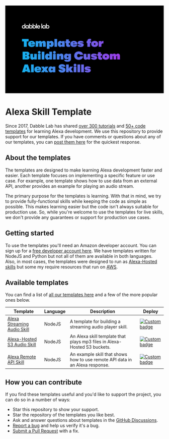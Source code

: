 ![Cover Image](./assets/cover.png)

# Alexa Skill Template

Since 2017, Dabble Lab has shared [over 300 tutorials](https://youtube.com/dabblelab) and [50+ code templates](https://skilltemplates.com) for learning Alexa development. We use this repository to provide support for our templates. If you have comments or questions about any of our templates, you can [post them here](https://github.com/dabblelab/alexa-skill-templates/discussions) for the quickest response. 

## About the templates

The templates are designed to make learning Alexa development faster and easier. Each template focuses on implementing a specific feature or use case. For example, one template shows how to use data from an external API, another provides an example for playing an audio stream. 

The primary purpose for the templates is learning. With that in mind, we try to provide fully-functional skills while keeping the code as simple as possible. This makes learning easier but the code isn't always suitable for production use. So, while you're welcome to use the templates for live skills, we don't provide any guarantees or support for production use cases.

## Getting started

To use the templates you'll need an Amazon developer account. You can sign up for a [free developer account here](https://developer.amazon.com). We have templates written for NodeJS and Python but not all of them are available in both languages. Also, in most cases, the templates were designed to run as [Alexa-Hosted skills](https://developer.amazon.com/en-US/docs/alexa/hosted-skills/build-a-skill-end-to-end-using-an-alexa-hosted-skill.html) but some my require resources that run on [AWS](https://aws.amazon.com).

## Available templates

You can find a list of [all our templates here](https://github.com/search?q=topic%3Aalexa-skill-template+org%3Adabblelab+fork%3Atrue) and a few of the more popular ones below.

| Template | Language | Description | Deploy |
| --- | --- | --- | --- |
| [Alexa Streaming Audio Skill](https://github.com/dabblelab/3-alexa-audio-streaming-example-skill) | NodeJS | A template for building a streaming audio player skill. |[![Custom badge](https://img.shields.io/endpoint?url=https://badges-shields-io-88j4y07yzimq.runkit.sh)](https://deploy.dabble.dev/deploy/v2/qepzx2lhu3)|
| [Alexa-Hosted S3 Audio Skill](https://github.com/dabblelab/alexa-hosted-s3-audio-example-skill) | NodeJS | An Alexa skill template that plays mp3 files in Alexa-Hosted S3 buckets. |[![Custom badge](https://img.shields.io/endpoint?url=https://badges-shields-io-88j4y07yzimq.runkit.sh)](https://deploy.dabble.dev/deploy/v2/yojf15ci7h)|
| [Alexa Remote API Skill](https://github.com/dabblelab/3-alexa-audio-streaming-example-skill) | NodeJS | An example skill that shows how to use remote API data in an Alexa response. |[![Custom badge](https://img.shields.io/endpoint?url=https://badges-shields-io-88j4y07yzimq.runkit.sh)](https://deploy.dabble.dev/deploy/v2/hegv314gqw)|


## How you can contribute

If you find these templates useful and you'd like to support the project, you can do so in a number of ways:

- Star this repository to show your support.
- Star the repository of the templates you like best.
- Ask and answer questions about templates in the [GitHub Discussions](https://github.com/dabblelab/alexa-skill-templates/discussions).
- [Report a bug](https://github.com/dabblelab/alexa-skill-templates/issues) and help us verify it's a bug.
- [Submit a Pull Request](https://github.com/dabblelab/alexa-skill-templates/pulls) with a fix.
